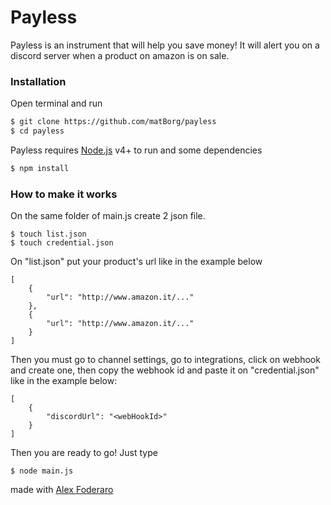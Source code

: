 # Payless

Payless is an instrument that will help you save money! It will alert you on a discord server when a product on amazon is on sale. 

### Installation

Open terminal and run 
```sh
$ git clone https://github.com/matBorg/payless
$ cd payless
```

Payless requires [Node.js](https://nodejs.org/) v4+ to run and some dependencies

```sh
$ npm install
```


### How to make it works
On the same folder of main.js create 2 json file.
```
$ touch list.json
$ touch credential.json
```
On "list.json" put your product's url like in the example below
```
[
    {
        "url": "http://www.amazon.it/..."
    },
    {
        "url": "http://www.amazon.it/..."
    }
]
```

Then you must go to channel settings, go to integrations, click on webhook and create one, then copy the webhook id and paste it on "credential.json" like in the example below:
```
[
    {
        "discordUrl": "<webHookId>"
    }
]
```

Then you are ready to go! Just type 
```
$ node main.js
```

made with [Alex Foderaro](https://github.com/AlexFoderaro03)
